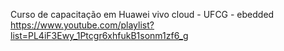 Curso de capacitação em Huawei vivo cloud - UFCG - ebedded 
https://www.youtube.com/playlist?list=PL4iF3Ewy_1Ptcgr6xhfukB1sonm1zf6_g
